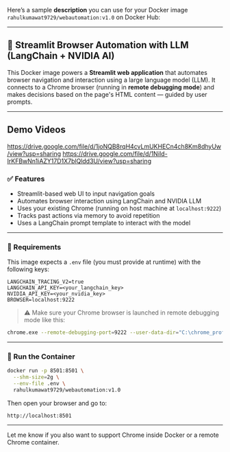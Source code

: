 Here’s a sample **description** you can use for your Docker image `rahulkumawat9729/webautomation:v1.0` on Docker Hub:

---

## 🧠 Streamlit Browser Automation with LLM (LangChain + NVIDIA AI)

This Docker image powers a **Streamlit web application** that automates browser navigation and interaction using a large language model (LLM). It connects to a Chrome browser (running in **remote debugging mode**) and makes decisions based on the page's HTML content — guided by user prompts.

---
## Demo Videos
https://drive.google.com/file/d/1joNQB8rqH4cvLmUKHECn4ch8Km8dhyUw/view?usp=sharing
https://drive.google.com/file/d/1NiId-IrKFBwNn1iAZY17D1X7blQldd3U/view?usp=sharing

### ✅ Features

* Streamlit-based web UI to input navigation goals
* Automates browser interaction using LangChain and NVIDIA LLM
* Uses your existing Chrome (running on host machine at `localhost:9222`)
* Tracks past actions via memory to avoid repetition
* Uses a LangChain prompt template to interact with the model

---

### 🔧 Requirements

This image expects a `.env` file (you must provide at runtime) with the following keys:

```env
LANGCHAIN_TRACING_V2=true
LANGCHAIN_API_KEY=<your_langchain_key>
NVIDIA_API_KEY=<your_nvidia_key>
BROWSER=localhost:9222
```

> ⚠️ Make sure your Chrome browser is launched in remote debugging mode like this:

```bash
chrome.exe --remote-debugging-port=9222 --user-data-dir="C:\chrome_profile"
```

---

### 🚀 Run the Container

```bash
docker run -p 8501:8501 \
  --shm-size=2g \
  --env-file .env \
  rahulkumawat9729/webautomation:v1.0
```

Then open your browser and go to:

```
http://localhost:8501
```

---

Let me know if you also want to support Chrome inside Docker or a remote Chrome container.
